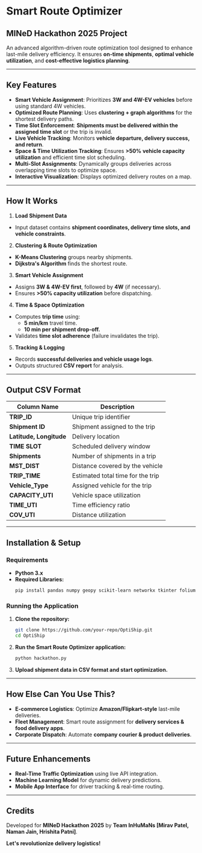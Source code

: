 # **Smart Route Optimizer**

## **MINeD Hackathon 2025 Project**

An advanced algorithm-driven route optimization tool designed to enhance last-mile delivery efficiency. It ensures **on-time shipments**, **optimal vehicle utilization**, and **cost-effective logistics planning**. 

---

## **Key Features**
- **Smart Vehicle Assignment**: Prioritizes **3W and 4W-EV vehicles** before using standard 4W vehicles.
- **Optimized Route Planning**: Uses **clustering + graph algorithms** for the shortest delivery paths.
- **Time Slot Enforcement**: **Shipments must be delivered within the assigned time slot** or the trip is invalid.
- **Live Vehicle Tracking**: Monitors **vehicle departure, delivery success, and return**.
- **Space & Time Utilization Tracking**: Ensures **>50% vehicle capacity utilization** and efficient time slot scheduling.
- **Multi-Slot Assignments**: Dynamically groups deliveries across overlapping time slots to optimize space.
- **Interactive Visualization**: Displays optimized delivery routes on a map.

---

## **How It Works**
1. **Load Shipment Data**
- Input dataset contains **shipment coordinates, delivery time slots, and vehicle constraints**.

2. **Clustering & Route Optimization**
- **K-Means Clustering** groups nearby shipments.
- **Dijkstra's Algorithm** finds the shortest route.

3. **Smart Vehicle Assignment**
- Assigns **3W & 4W-EV first**, followed by **4W** (if necessary).
- Ensures **>50% capacity utilization** before dispatching.

4. **Time & Space Optimization**
- Computes **trip time** using:
  - **5 min/km** travel time.
  - **10 min per shipment drop-off.**
- Validates **time slot adherence** (failure invalidates the trip).

5. **Tracking & Logging**
- Records **successful deliveries and vehicle usage logs**.
- Outputs structured **CSV report** for analysis.

---

## **Output CSV Format**
| **Column Name**     | **Description** |
|----------------|-------------|
| **TRIP_ID** | Unique trip identifier |
| **Shipment ID** | Shipment assigned to the trip |
| **Latitude, Longitude** | Delivery location |
| **TIME SLOT** | Scheduled delivery window |
| **Shipments** | Number of shipments in a trip |
| **MST_DIST** | Distance covered by the vehicle |
| **TRIP_TIME** | Estimated total time for the trip |
| **Vehicle_Type** | Assigned vehicle for the trip |
| **CAPACITY_UTI** | Vehicle space utilization |
| **TIME_UTI** | Time efficiency ratio |
| **COV_UTI** | Distance utilization |

---

## **Installation & Setup**
### **Requirements**
- **Python 3.x**
- **Required Libraries:**
  ```bash
  pip install pandas numpy geopy scikit-learn networkx tkinter folium haversine openpyxl
  ```

### **Running the Application**
1. **Clone the repository:**
   ```bash
   git clone https://github.com/your-repo/OptiShip.git
   cd OptiShip
   ```
2. **Run the Smart Route Optimizer application:**
   ```bash
   python hackathon.py
   ```
3. **Upload shipment data in CSV format and start optimization.**

---

## **How Else Can You Use This?**
- **E-commerce Logistics**: Optimize **Amazon/Flipkart-style** last-mile deliveries.
- **Fleet Management**: Smart route assignment for **delivery services & food delivery apps**.
- **Corporate Dispatch**: Automate **company courier & product deliveries**.

---

## **Future Enhancements**
- **Real-Time Traffic Optimization** using live API integration.  
- **Machine Learning Model** for dynamic delivery predictions.  
- **Mobile App Interface** for driver tracking & real-time routing.  

---

## **Credits**
Developed for **MINeD Hackathon 2025** by **Team InHuMaNs [Mirav Patel, Naman Jain, Hrishita Patni]**.

**Let's revolutionize delivery logistics!**

